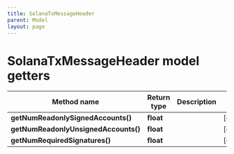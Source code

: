 ```yaml
---
title: SolanaTxMessageHeader
parent: Model
layout: page
---
```


# SolanaTxMessageHeader model getters

Method name | Return type | Description | Notes
------------ | ------------- | ------------- | -------------
**getNumReadonlySignedAccounts()** | **float** |  | [optional]
**getNumReadonlyUnsignedAccounts()** | **float** |  | [optional]
**getNumRequiredSignatures()** | **float** |  | [optional]

